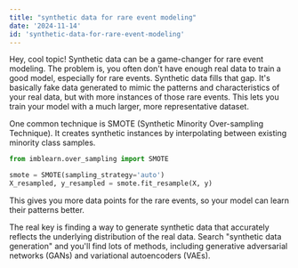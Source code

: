 ```yaml
---
title: "synthetic data for rare event modeling"
date: '2024-11-14'
id: 'synthetic-data-for-rare-event-modeling'
---
```


Hey, cool topic!  Synthetic data can be a game-changer for rare event modeling.  The problem is, you often don't have enough real data to train a good model, especially for rare events. Synthetic data fills that gap.  It's basically fake data generated to mimic the patterns and characteristics of your real data, but with more instances of those rare events.  This lets you train your model with a much larger, more representative dataset.  

One common technique is SMOTE (Synthetic Minority Over-sampling Technique).  It creates synthetic instances by interpolating between existing minority class samples. 

```python
from imblearn.over_sampling import SMOTE

smote = SMOTE(sampling_strategy='auto')
X_resampled, y_resampled = smote.fit_resample(X, y)
```

This gives you more data points for the rare events, so your model can learn their patterns better. 

The real key is finding a way to generate synthetic data that accurately reflects the underlying distribution of the real data. Search "synthetic data generation" and you'll find lots of methods, including generative adversarial networks (GANs) and variational autoencoders (VAEs).

